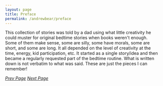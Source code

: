 ```yaml
---
layout: page
title: Preface
permalink: /andrewbear/preface
---
```


This collection of stories was told by a dad using what little creativity he could muster for original bedtime stories when books weren't enough. Some of them make sense, some are silly, some have morals, some are short, and some are long. It all depended on the level of creativity at the time, energy, kid participation, etc. It started as a single story/idea and then became a regularly requested part of the bedtime routine. What is written down is not verbatim to what was said. These are just the pieces I can remember!


[_Prev Page_](/andrewbear)     [_Next Page_](/andrewbear/story1)
